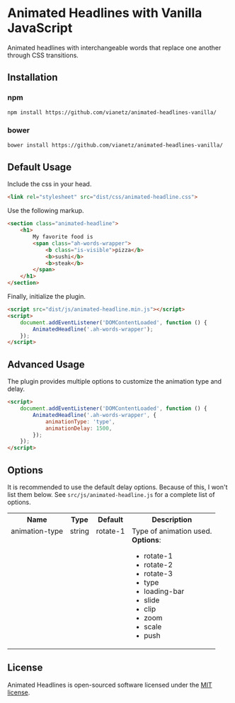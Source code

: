 # Animated Headlines with Vanilla JavaScript

Animated headlines with interchangeable words that replace one another through CSS transitions.

## Installation

### npm

```bash
npm install https://github.com/vianetz/animated-headlines-vanilla/
```

### bower
```bash
bower install https://github.com/vianetz/animated-headlines-vanilla/
```

## Default Usage

Include the css in your head.
```html
<link rel="stylesheet" src="dist/css/animated-headline.css">
```

Use the following markup.
```html
<section class="animated-headline">
    <h1>
        My favorite food is
        <span class="ah-words-wrapper">
            <b class="is-visible">pizza</b>
            <b>sushi</b>
            <b>steak</b>
        </span>
    </h1>
</section>
```

Finally, initialize the plugin.

```html
<script src="dist/js/animated-headline.min.js"></script>
<script>
    document.addEventListener('DOMContentLoaded', function () {
        AnimatedHeadline('.ah-words-wrapper');
    });
</script>
```

## Advanced Usage

The plugin provides multiple options to customize the animation type and delay.

```html
<script>
    document.addEventListener('DOMContentLoaded', function () {
        AnimatedHeadline('.ah-words-wrapper', {
            animationType: 'type',
            animationDelay: 1500,
        });
    });
</script>
```

## Options

It is recommended to use the default delay options. Because of this, I won't list them below. See `src/js/animated-headline.js` for a complete list of options.

<table>
    <tr>
        <th>Name</th>
        <th>Type</th>
        <th>Default</th>
        <th>Description</th>
    </tr>
    <tr valign="top">
        <td>animation-type</td>
        <td>string</td>
        <td>rotate-1</td>
        <td>Type of animation used.<br /><strong>Options</strong>: <ul><li>rotate-1</li><li>rotate-2</li><li>rotate-3</li><li>type</li><li>loading-bar</li><li>slide</li><li>clip</li><li>zoom</li><li>scale</li><li>push</li></ul></td>
    </tr>
</table>

## License

Animated Headlines is open-sourced software licensed under the [MIT license](http://opensource.org/licenses/MIT).